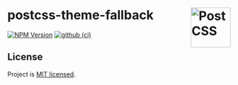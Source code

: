 # postcss-theme-fallback [<img src="https://postcss.github.io/postcss/logo.svg" alt="PostCSS" width="90" height="90" align="right">][postcss]

[![NPM Version][npm-img]][npm-url] [![github (ci)][github-ci]][github-ci]

## License

Project is [MIT licensed](https://github.com/yarastqt/postcss-theme-fallback/blob/master/LICENSE.md).

[npm-img]: https://img.shields.io/npm/v/postcss-theme-fallback.svg
[npm-url]: https://www.npmjs.com/package/postcss-theme-fallback
[github-ci]: https://github.com/yarastqt/postcss-theme-fallback/workflows/ci/badge.svg?branch=master
[PostCSS]: https://github.com/postcss/postcss
